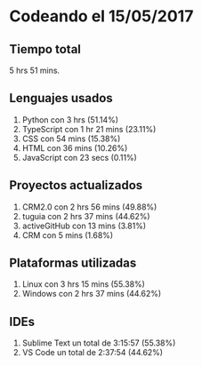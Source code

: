 # Codeando el 15/05/2017

## Tiempo total
5 hrs 51 mins.

## Lenguajes usados
1. Python con 3 hrs (51.14%)
1. TypeScript con 1 hr 21 mins (23.11%)
1. CSS con 54 mins (15.38%)
1. HTML con 36 mins (10.26%)
1. JavaScript con 23 secs (0.11%)

## Proyectos actualizados
1. CRM2.0 con 2 hrs 56 mins (49.88%)
1. tuguia con 2 hrs 37 mins (44.62%)
1. activeGitHub con 13 mins (3.81%)
1. CRM con 5 mins (1.68%)

## Plataformas utilizadas
1. Linux con 3 hrs 15 mins (55.38%)
1. Windows con 2 hrs 37 mins (44.62%)

## IDEs
1. Sublime Text un total de 3:15:57 (55.38%)
1. VS Code un total de 2:37:54 (44.62%)
